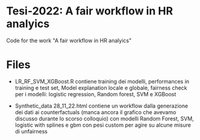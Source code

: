 # Tesi-2022: A fair workflow in HR analyics
Code for the work "A fair workflow in HR analyics"

# Files
- LR_RF_SVM_XGBoost.R contiene training dei modelli, performances in training e test set, Model explanation locale e globale, fairness check per i modelli: logistic regression, Random forest, SVM e XGBoost

- Synthetic_data 28_11_22.html contiene un workflow dalla generazione dei dati ai counterfactuals (manca ancora il grafico che avevamo discusso durante lo scorso colloquio) con modelli Random Forest, SVM, logistic with splines e gbm con pesi custom per agire su alcune misure di unfairness
